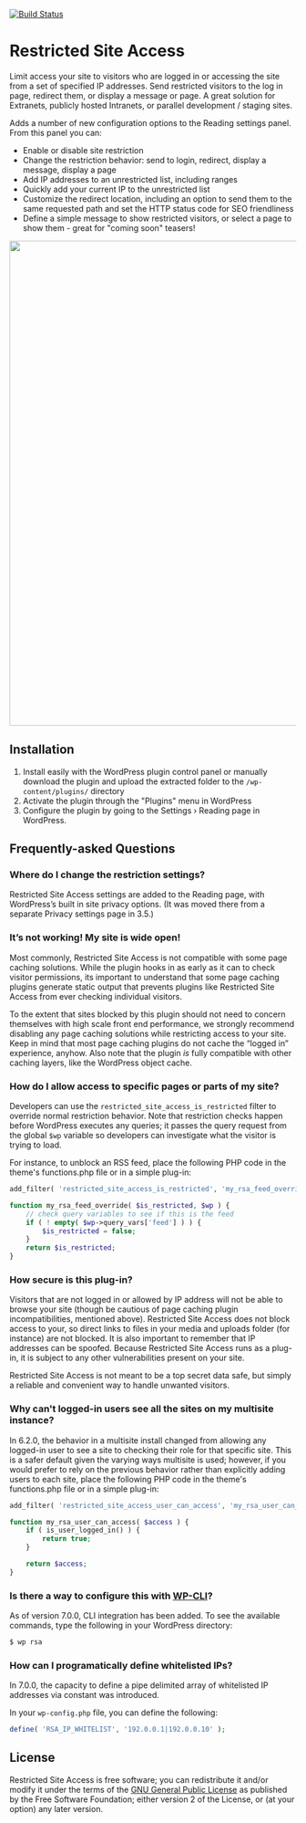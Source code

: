 [![Build Status](https://travis-ci.org/10up/restricted-site-access.svg?branch=develop)](https://travis-ci.org/10up/restricted-site-access)

# Restricted Site Access

Limit access your site to visitors who are logged in or accessing the site from a set of specified IP addresses. Send restricted visitors to the log in page, redirect them, or display a message or page. A great solution for Extranets, publicly hosted Intranets, or parallel development / staging sites.

Adds a number of new configuration options to the Reading settings panel. From this panel you can:

* Enable or disable site restriction
* Change the restriction behavior: send to login, redirect, display a message, display a page
* Add IP addresses to an unrestricted list, including ranges
* Quickly add your current IP to the unrestricted list
* Customize the redirect location, including an option to send them to the same requested path and set the HTTP status code for SEO friendliness
* Define a simple message to show restricted visitors, or select a page to show them - great for "coming soon" teasers!

<p align="center">
<a href="http://10up.com/contact/"><img src="https://10updotcom-wpengine.s3.amazonaws.com/uploads/2016/10/10up-Github-Banner.png" width="850"></a>
</p>

## Installation

1. Install easily with the WordPress plugin control panel or manually download the plugin and upload the extracted folder to the `/wp-content/plugins/` directory
2. Activate the plugin through the "Plugins" menu in WordPress
3. Configure the plugin by going to the Settings &rsaquo; Reading page in WordPress.


## Frequently-asked Questions

### Where do I change the restriction settings?

Restricted Site Access settings are added to the Reading page, with WordPress’s built in site privacy options. (It was moved there from a separate Privacy settings page in 3.5.)

### It’s not working! My site is wide open!

Most commonly, Restricted Site Access is not compatible with some page caching solutions. While the plugin hooks in as early as it can to check visitor permissions, its important to understand that some page caching plugins generate static output that prevents plugins like Restricted Site Access from ever checking individual visitors.

To the extent that sites blocked by this plugin should not need to concern themselves with high scale front end performance, we strongly recommend disabling any page caching solutions while restricting access to your site. Keep in mind that most page caching plugins do not cache the “logged in” experience, anyhow. Also note that the plugin *is* fully compatible with other caching layers, like the WordPress object cache.

### How do I allow access to specific pages or parts of my site?

Developers can use the `restricted_site_access_is_restricted` filter to override normal restriction behavior. Note that restriction checks happen before WordPress executes any queries; it passes the query request from the global `$wp` variable so developers can investigate what the visitor is trying to load.

For instance, to unblock an RSS feed, place the following PHP code in the theme's functions.php file or in a simple plug-in:

```php
add_filter( 'restricted_site_access_is_restricted', 'my_rsa_feed_override', 10, 2 );

function my_rsa_feed_override( $is_restricted, $wp ) {
	// check query variables to see if this is the feed
	if ( ! empty( $wp->query_vars['feed'] ) ) {
		$is_restricted = false;
	}
	return $is_restricted;
}
```

### How secure is this plug-in?

Visitors that are not logged in or allowed by IP address will not be able to browse your site (though be cautious of page caching plugin incompatibilities, mentioned above). Restricted Site Access does not block access to your, so direct links to files in your media and uploads folder (for instance) are not blocked. It is also important to remember that IP addresses can be spoofed. Because Restricted Site Access runs as a plug-in, it is subject to any other vulnerabilities present on your site.

Restricted Site Access is not meant to be a top secret data safe, but simply a reliable and convenient way to handle unwanted visitors.

### Why can't logged-in users see all the sites on my multisite instance?

In 6.2.0, the behavior in a multisite install changed from allowing any logged-in user to see a site to checking their role for that specific site. This is a safer default given the varying ways multisite is used; however, if you would prefer to rely on the previous behavior rather than explicitly adding users to each site, place the following PHP code in the theme's functions.php file or in a simple plug-in:

```php
add_filter( 'restricted_site_access_user_can_access', 'my_rsa_user_can_access' );

function my_rsa_user_can_access( $access ) {
	if ( is_user_logged_in() ) {
		return true;
	}

	return $access;
}
```

### Is there a way to configure this with [WP-CLI](https://make.wordpress.org/cli/)?

As of version 7.0.0, CLI integration has been added. To see the available commands, type the following in your WordPress directory:

```bash
$ wp rsa
```

### How can I programatically define whitelisted IPs?

In 7.0.0, the capacity to define a pipe delimited array of whitelisted IP addresses via constant was introduced.

In your `wp-config.php` file, you can define the following:

```php
define( 'RSA_IP_WHITELIST', '192.0.0.1|192.0.0.10' );
```

## License

Restricted Site Access is free software; you can redistribute it and/or modify it under the terms of the [GNU General Public License](http://www.gnu.org/licenses/gpl-2.0.html) as published by the Free Software Foundation; either version 2 of the License, or (at your option) any later version.
